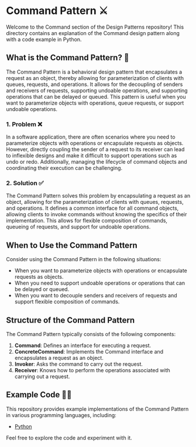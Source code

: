 # Command Pattern ⚔️

Welcome to the Command section of the Design Patterns repository! This directory contains an explanation of the Command design pattern along with a code example in Python.

## What is the Command Pattern? 🤔

The Command Pattern is a behavioral design pattern that encapsulates a request as an object, thereby allowing for parameterization of clients with queues, requests, and operations. It allows for the decoupling of senders and receivers of requests, supporting undoable operations, and supporting operations that can be delayed or queued. This pattern is useful when you want to parameterize objects with operations, queue requests, or support undoable operations.

### 1. Problem ❌

In a software application, there are often scenarios where you need to parameterize objects with operations or encapsulate requests as objects. However, directly coupling the sender of a request to its receiver can lead to inflexible designs and make it difficult to support operations such as undo or redo. Additionally, managing the lifecycle of command objects and coordinating their execution can be challenging.

### 2. Solution ✅

The Command Pattern solves this problem by encapsulating a request as an object, allowing for the parameterization of clients with queues, requests, and operations. It defines a common interface for all command objects, allowing clients to invoke commands without knowing the specifics of their implementation. This allows for flexible composition of commands, queueing of requests, and support for undoable operations.

## When to Use the Command Pattern

Consider using the Command Pattern in the following situations:

- When you want to parameterize objects with operations or encapsulate requests as objects.
- When you need to support undoable operations or operations that can be delayed or queued.
- When you want to decouple senders and receivers of requests and support flexible composition of commands.

## Structure of the Command Pattern

The Command Pattern typically consists of the following components:

1. **Command**: Defines an interface for executing a request.
2. **ConcreteCommand**: Implements the Command interface and encapsulates a request as an object.
3. **Invoker**: Asks the command to carry out the request.
4. **Receiver**: Knows how to perform the operations associated with carrying out a request.

## Example Code 🧑‍💻

This repository provides example implementations of the Command Pattern in various programming languages, including:

- [Python](./python-example.py)

Feel free to explore the code and experiment with it.
